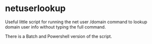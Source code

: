 # netuserlookup
Useful little script for running the net user /domain command to lookup domain user info without typing the full command.

There is a Batch and Powershell version of the script.
